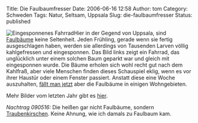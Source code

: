 Title: Die Faulbaumfresser
Date: 2006-06-16 12:58
Author: tom
Category: Schweden
Tags: Natur, Seltsam, Uppsala
Slug: die-faulbaumfresser
Status: published

![Eingesponnenes Fahrrad](/pic/faulbaumspinner.jpg)Hier in der Gegend
von Uppsala, sind [Faulbäume](http://de.wikipedia.org/wiki/Faulbaum)
keine Seltenheit. Jeden Frühling, gerade wenn sie fertig ausgeschlagen
haben, werden sie allerdings von Tausenden Larven völlig kahlgefressen
und eingesponnen. Das Bild links zeigt ein Fahrrad, das unglücklich
unter einem solchen Baum geparkt war und gleich mit eingesponnen wurde.
Die Bäume erholen sich wohl recht gut nach dem Kahlfraß, aber viele
Menschen finden dieses Schauspiel eklig, wenn es vor ihrer Haustür oder
einem Fenster passiert. Anstatt diese eine Woche auszuhalten, [fällt man
jetzt](http://www.sr.se/cgi-bin/uppland/nyheter/artikel.asp?artikel=880249)
aber die Faulbäume in einigen Wohngebieten.

Mehr Bilder vom letzten Jahr gibt es
[hier](http://thomasmarquart.net/gallery/spring05/87.html).

*Nachtrag 090516:* Die heißen gar nicht Faulbäume, sondern
[Traubenkirschen](http://de.wikipedia.org/wiki/Gew%C3%B6hnliche_Traubenkirsche).
Keine Ahnung, wie ich damals zu Faulbaum kam.


